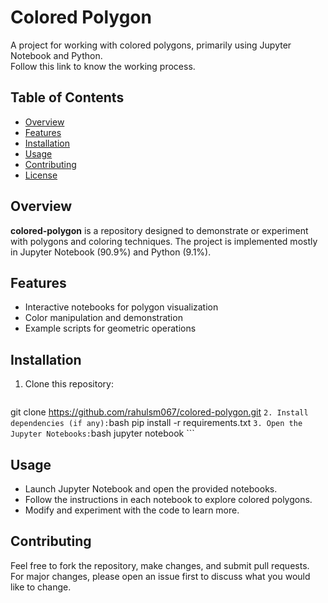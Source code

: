 # Colored Polygon

A project for working with colored polygons, primarily using Jupyter Notebook and Python.  
Follow this link to know the working process.

## Table of Contents

- [Overview](#overview)
- [Features](#features)
- [Installation](#installation)
- [Usage](#usage)
- [Contributing](#contributing)
- [License](#license)

## Overview

**colored-polygon** is a repository designed to demonstrate or experiment with polygons and coloring techniques. The project is implemented mostly in Jupyter Notebook (90.9%) and Python (9.1%).

## Features

- Interactive notebooks for polygon visualization
- Color manipulation and demonstration
- Example scripts for geometric operations

## Installation

1. Clone this repository:
    ```bash
git clone https://github.com/rahulsm067/colored-polygon.git
    ```
2. Install dependencies (if any):
    ```bash
pip install -r requirements.txt
    ```
3. Open the Jupyter Notebooks:
    ```bash
jupyter notebook
    ```

## Usage

- Launch Jupyter Notebook and open the provided notebooks.
- Follow the instructions in each notebook to explore colored polygons.
- Modify and experiment with the code to learn more.

## Contributing

Feel free to fork the repository, make changes, and submit pull requests.  
For major changes, please open an issue first to discuss what you would like to change.



